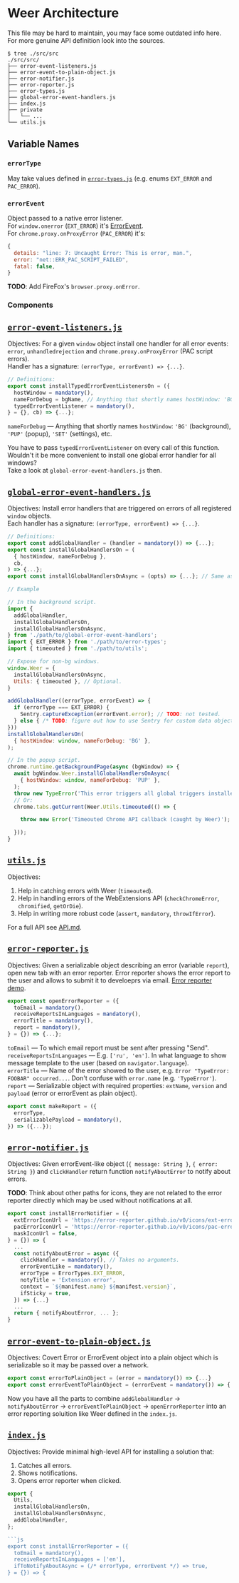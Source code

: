 # Weer Architecture

This file may be hard to maintain, you may face some outdated info here.  
For more genuine API definition look into the sources.

```console
$ tree ./src/src
./src/src/
├── error-event-listeners.js
├── error-event-to-plain-object.js
├── error-notifier.js
├── error-reporter.js
├── error-types.js
├── global-error-event-handlers.js
├── index.js
├── private
│   └── ...
└── utils.js
```

[error-types]: /src/src/error-types.js
[error-event-listeners]: /src/src/error-event-listeners.js
[global-error-event-handlers]: /src/src/global-error-event-handlers.js
[utils]: /src/src/utils.js
[error-reporter]: /src/src/error-reporter.js
[error-notifier]: /src/src/error-notifier.js
[error-event-to-plain-object]: /src/src/error-event-to-plain-object.js
[index]: /src/src/index.js

## Variable Names

### `errorType`

May take values defined in [`error-types.js`][error-types] (e.g. enums `EXT_ERROR` and `PAC_ERROR`).

### `errorEvent`

Object passed to a native error listener.  
For `window.onerror` (`EXT_ERROR`) it's [ErrorEvent](https://developer.mozilla.org/en-US/docs/Web/API/ErrorEvent).  
For `chrome.proxy.onProxyError` (`PAC_ERROR`) it's:
```js
{
  details: "line: 7: Uncaught Error: This is error, man.",
  error: "net::ERR_PAC_SCRIPT_FAILED",
  fatal: false,
} 
```
__TODO__: Add FireFox's `browser.proxy.onError`.

### Components

## [`error-event-listeners.js`][error-event-listeners]

Objectives: For a given `window` object install one handler for all error events:
`error`, `unhandledrejection` and `chrome.proxy.onProxyError` (PAC script errors).  
Handler has a signature: `(errorType, errorEvent) => {...}`.

```js
// Definitions:
export const installTypedErrorEventListenersOn = ({
  hostWindow = mandatory(),
  nameForDebug = bgName, // Anything that shortly names hostWindow: 'BG' (background), 'PUP' (popup), 'STNGS' (settings).
  typedErrorEventListener = mandatory(),
} = {}, cb) => {...};
```
`nameForDebug` — Anything that shortly names `hostWindow`: `'BG'` (background), `'PUP'` (popup), `'SET'` (settings), etc.

You have to pass `typedErrorEventListener` on every call of this function.  
Wouldn't it be more convenient to install one global error handler for all windows?  
Take a look at `global-error-event-handlers.js` then.

## [`global-error-event-handlers.js`][global-error-event-handlers]

Objectives: Install error handlers that are triggered on errors of all registered `window` objects.  
Each handler has a signature: `(errorType, errorEvent) => {...}`.

```js
// Definitions:
export const addGlobalHandler = (handler = mandatory()) => {...};
export const installGlobalHandlersOn = (
  { hostWindow, nameForDebug },
  cb,
) => {...};
export const installGlobalHandlersOnAsync = (opts) => {...}; // Same as above but w/o cb and returns Promise.

// Example

// In the background script.
import {
  addGlobalHandler,
  installGlobalHandlersOn,
  installGlobalHandlersOnAsync,
} from './path/to/global-error-event-handlers';
import { EXT_ERROR } from './path/to/error-types';
import { timeouted } from './path/to/utils';

// Expose for non-bg windows.
window.Weer = {
  installGlobalHandlersOnAsync,
  Utils: { timeouted }, // Optional.
}

addGlobalHandler((errorType, errorEvent) => {
  if (errorType === EXT_ERROR) {
    Sentry.captureException(errorEvent.error); // TODO: not tested.
  } else { /* TODO: figure out how to use Sentry for custom data objects. */ }
}))
installGlobalHandlersOn(
  { hostWindow: window, nameForDebug: 'BG' },
);

// In the popup script.
chrome.runtime.getBackgroundPage(async (bgWindow) => {
  await bgWindow.Weer.installGlobalHandlersOnAsync(
    { hostWindow: window, nameForDebug: 'PUP' },
  );
  throw new TypeError('This error triggers all global triggers installed.');
  // Or:  
  chrome.tabs.getCurrent(Weer.Utils.timeouted(() => {

    throw new Error('Timeouted Chrome API callback (caught by Weer)');

  }));
}
```

## [`utils.js`][utils]

Objectives:

1. Help in catching errors with Weer (`timeouted`).
2. Help in handling errors of the WebExtensions API (`checkChromeError`, `chromified`, `getOrDie`).
3. Help in writing more robust code (`assert`, `mandatory`, `throwIfError`).

For a full API see [API.md](./API.md).

## [`error-reporter.js`][error-reporter]

Objectives: Given a serializable object describing an error (variable `report`), open new tab with an error reporter. Error reporter shows the error report to the user and allows to submit it to develoeprs via email. [Error reporter demo](https://error-reporter.github.io/v0/error/view/?title=Err%20in%20BG&json=%7B%22payload%22%3A%7B%22message%22%3A%22Uncaught%20Error%3A%20Err%20in%20BG%22%2C%22filename%22%3A%22chrome-extension%3A%2F%2Fnjhjpcpfmgloiakfbipnjghcanjllmec%2Findex.js%22%2C%22lineno%22%3A10%2C%22colno%22%3A3%2C%22type%22%3A%22error%22%2C%22error%22%3A%7B%22name%22%3A%22Error%22%2C%22message%22%3A%22Err%20in%20BG%22%2C%22stack%22%3A%22Error%3A%20Err%20in%20BG%5Cn%20%20%20%20at%20foo%20%28chrome-extension%3A%2F%2Fnjhjpcpfmgloiakfbipnjghcanjllmec%2Findex.js%3A10%3A9%29%5Cn%20%20%20%20at%20chrome-extension%3A%2F%2Fnjhjpcpfmgloiakfbipnjghcanjllmec%2Findex.js%3A14%3A1%22%7D%7D%2C%22errorType%22%3A%22ext-error%22%2C%22extName%22%3A%22Weer%20Test%22%2C%22version%22%3A%220.0.0.1%22%2C%22userAgent%22%3A%22Mozilla%2F5.0%20%28X11%3B%20Linux%20x86_64%29%20AppleWebKit%2F537.36%20%28KHTML%2C%20like%20Gecko%29%20Chrome%2F60.0.3112.90%20Safari%2F537.36%22%2C%22platform%22%3A%22Linux%20x86_64%22%7D#toEmail=DONT_REPORT_PLEASE).

```js
export const openErrorReporter = ({
  toEmail = mandatory(),
  receiveReportsInLanguages = mandatory(),
  errorTitle = mandatory(),
  report = mandatory(),
} = {}) => {...};
```
`toEmail` — To which email report must be sent after pressing "Send".  
`receiveReportsInLanguages` — E.g. `['ru', 'en']`. In what language to show message template to the user (based on `navigator.language`).  
`errorTitle` — Name of the error showed to the user, e.g. `Error "TypeError: FOOBAR" occurred...`. Don't confuse with `error.name` (e.g. `'TypeError'`).  
`report` — Serializable object with required properties: `extName`, `version` and `payload` (error or errorEvent as plain object).

```js
export const makeReport = ({
  errorType,
  serializablePayload = mandatory(),
}) => ({...});
```

## [`error-notifier.js`][error-notifier]

Objectives: Given errorEvent-like object (`{ message: String }`, `{ error: String }`) and `clickHandler` return function `notifyAboutError` to notify about errors.

__TODO__: Think about other paths for icons, they are not related to the error reporter directly which may be used without notifications at all.

```js
export const installErrorNotifier = ({
  extErrorIconUrl = 'https://error-reporter.github.io/v0/icons/ext-error-128.png',
  pacErrorIconUrl = 'https://error-reporter.github.io/v0/icons/pac-error-128.png',
  maskIconUrl = false,
} = {}) => {
  ...
  const notifyAboutError = async ({
    clickHandler = mandatory(), // Takes no arguments.
    errorEventLike = mandatory(),
    errorType = ErrorTypes.EXT_ERROR,
    notyTitle = 'Extension error',
    context = `${manifest.name} ${manifest.version}`,
    ifSticky = true,
  }) => {...}
  ...
  return { notifyAboutError, ... };
}
```

## [`error-event-to-plain-object.js`][error-event-to-plain-object]

Objectives: Covert Error or ErrorEvent object into a plain object which is serializable so it may be passed over a network.

```js
export const errorToPlainObject = (error = mandatory()) => {...}
export const errorEventToPlainObject = (errorEvent = mandatory()) => {...}
```

Now you have all the parts to combine `addGlobalHandler` → `notifyAboutError` → `errorEventToPlainObject` → `openErrorReporter` into an error reporting soluition like Weer defined in the `index.js`.

## [`index.js`][index]

Objectives: Provide minimal high-level API for installing a solution that:

1. Catches all errors.
2. Shows notifications.
3. Opens error reporter when clicked.

```js
export {
  Utils,
  installGlobalHandlersOn,
  installGlobalHandlersOnAsync,
  addGlobalHandler,
};

```js
export const installErrorReporter = ({
  toEmail = mandatory(),
  receiveReportsInLanguages = ['en'],
  ifToNotifyAboutAsync = (/* errorType, errorEvent */) => true,
} = {}) => {
```
